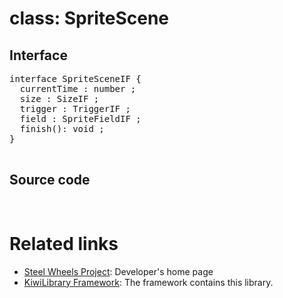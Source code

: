 # class: SpriteScene

## Interface
<pre>
interface SpriteSceneIF {
  currentTime : number ;
  size : SizeIF ;
  trigger : TriggerIF ;
  field : SpriteFieldIF ;
  finish(): void ;
}

</pre>

## Source code
<pre>

</pre>

# Related links
* [Steel Wheels Project](https://gitlab.com/steewheels/project/-/blob/main/README.md): Developer's home page
* [KiwiLibrary Framework](https://gitlab.com/steewheels/kiwiscript/-/blob/main/KiwiLibrary/README.md): The framework contains this library.


